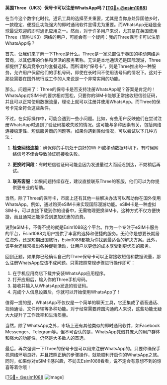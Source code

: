**英国Three（UK3）保号卡可以注册WhatsApp吗？[[TG💪+ @esim1088](https://t.me/s/esim1088)]**

在当今这个数字化时代，通讯工具的选择至关重要，尤其是当你身处异国他乡时，一款稳定、便捷且功能强大的即时通讯软件显得尤为重要。而WhatsApp无疑是全球最受欢迎的即时通讯应用之一。然而，对于许多用户来说，尤其是在英国使用Three（简称UK3）网络的用户，可能会有一个疑问：我的Three保号卡可以注册WhatsApp吗？

首先，让我们来了解一下Three是什么。Three是一家总部位于英国的移动网络运营商，以其低廉的价格和灵活的服务著称。无论是本地通话还是国际漫游，Three都提供了极具竞争力的套餐选择。而所谓的“保号卡”，则是Three推出的一种服务，允许用户保留他们的手机号码，即使在长时间不使用该号码的情况下。这对于那些需要在国外旅行或工作的人来说是一个非常实用的功能。

那么，问题来了：Three的保号卡是否支持注册WhatsApp呢？答案是肯定的！WhatsApp对SIM卡的要求相对宽松，只要你的SIM卡能够正常接收短信验证码，并且可以正常使用数据流量，理论上就可以注册并使用WhatsApp。而Three的保号卡完全符合这些条件。

不过，在实际操作中，可能会遇到一些小问题。比如，有些用户反映他们在尝试注册WhatsApp时遇到了验证码接收失败的情况。这可能与多种因素有关，包括网络连接稳定性、短信服务商的问题等。如果你遇到类似情况，可以尝试以下几种方法：

1. **检查网络连接**：确保你的手机处于良好的Wi-Fi或移动数据环境下。有时候网络信号不佳会导致验证码接收失败。
   
2. **更换时间段**：有时短信验证码可能会因为发送量过大而延迟到达，不妨稍后再试。
   
3. **联系客服**：如果问题持续存在，建议直接联系Three的客服，他们可以为你提供更专业的帮助。

当然，除了Three的保号卡，市面上还有其他一些解决办法可以帮助你在国外使用WhatsApp。例如，通过购买eSIM卡来实现国际漫游功能。eSIM卡是一种虚拟SIM卡，可以直接下载到你的设备中，无需物理更换SIM卡。这种方式不仅方便快捷，而且通常还能享受到更加优惠的资费。

说到eSIM卡，不得不提的就是Esim1088这个平台。作为一个专注于eSIM卡服务的平台，Esim1088为用户提供了丰富的选择和便捷的服务。无论你是想要长期居住海外，还是短期出国旅行，Esim1088都能为你找到最适合的解决方案。此外，该平台还经常推出各种促销活动，让用户以更低的成本享受到更优质的服务。

回到正题，如果你已经确认自己的Three保号卡可以正常接收短信和数据流量，那么注册WhatsApp应该不成问题。只需按照常规步骤进行操作即可：

1. 在手机应用商店下载并安装WhatsApp应用程序。
2. 打开应用后，输入你的Three手机号码。
3. 接收并输入从WhatsApp发送的验证码。
4. 完成个人信息设置后，你就可以开始使用WhatsApp了！

值得一提的是，WhatsApp不仅仅是一个简单的聊天工具，它还集成了语音通话、视频通话、文件传输等多种功能。对于经常需要跨国沟通的人来说，这些功能无疑大大提升了工作效率和生活质量。

当然，除了WhatsApp之外，市场上还有其他类似的即时通讯软件，如Facebook Messenger、Telegram等。但不可否认的是，WhatsApp凭借其庞大的用户群体和强大的功能性，仍然是大多数人的首选。

最后，再次强调一下Three的保号卡是可以用来注册WhatsApp的。只要你确保手机网络环境良好，并且按照正确的步骤操作，就能顺利开启你的WhatsApp之旅。同时，如果你对eSIM卡感兴趣，不妨去Esim1088看看，说不定会有意想不到的惊喜等着你哦！

[[TG💪+ @esim1088](https://t.me/s/esim1088) ![Image](https://i.postimg.cc/4NQfJmqS/Snipaste-2025-05-13-00-14-12.png)]